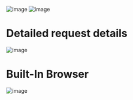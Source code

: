![image](https://github.com/user-attachments/assets/862327da-7dcd-46c2-ade8-5b015f20eda7)
![image](https://github.com/user-attachments/assets/d471a03b-5cf7-4017-9577-08893df0b65d)
# Detailed request details
![image](https://github.com/user-attachments/assets/023d0a4e-06c4-4198-ab59-a21502950281)
# Built-In Browser
![image](https://github.com/user-attachments/assets/9cf126d0-8c1a-4951-8be0-ce25eb71d3da)
